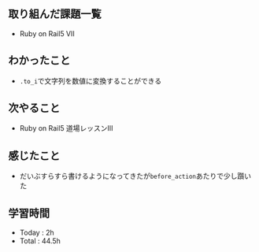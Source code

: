 ## 取り組んだ課題一覧
- Ruby on Rail5 Ⅶ
## わかったこと
  - ```.to_i```で文字列を数値に変換することができる
## 次やること
  - Ruby on Rail5 道場レッスンⅢ
## 感じたこと
  - だいぶすらすら書けるようになってきたが```before_action```あたりで少し躓いた
## 学習時間
  - Today : 2h
  - Total : 44.5h
